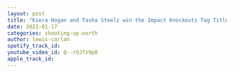 ```yaml
---
layout: post
title: "Kiera Hogan and Tasha Steelz win the Impact Knockouts Tag Titles, Jackson Stone and Ibushi vs Sanada"
date: 2021-01-17
categories: shooting-up-north
author: lewis-carlan
spotify_track_id: 
youtube_video_id: Q--rOJfz9p8
apple_track_id: 
---
```

